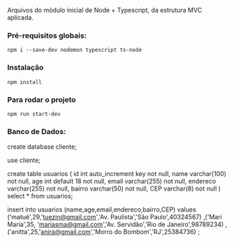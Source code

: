 Arquivos do módulo inicial de Node + Typescript, da estrutura MVC aplicada.

### Pré-requisitos globais:
`npm i --save-dev nodemon typescript ts-node`

### Instalação
`npm install`

### Para rodar o projeto
`npm run start-dev`

### Banco de Dados:
create database cliente;

use cliente;

create table usuarios (
	id int auto_increment key not null,
    name varchar(100) not null,
    age int default 18 not null,
    email varchar(255) not null,
    endereco varchar(255) not null,
    bairro varchar(50) not null,
    CEP varchar(8) not null
)
select * from usuarios;

insert into usuarios (name,age,email,endereco,bairro,CEP)
values ('matuê',29,'tuezin@gmail.com','Av. Paulista','São Paulo',40324567) ,('Mari Maria',35, 'mariasma@gmail.com','Av. Servidão','Rio de Janeiro',98789234) ,('anitta',25,'anira@gmail.com','Morro do Bombom','RJ',25384736) ;

